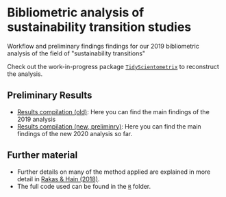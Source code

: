 # Bibliometric analysis of sustainability transition studies
Workflow and preliminary findings findings for our 2019 bibliometric analysis of the field of "sustainability transitions"

Check out the work-in-progress package [`TidyScientometrix`](https://github.com/daniel-hain/TidyScientometrix) to reconstruct the analysis.


## Preliminary Results
* [Results compilation (old)](https://daniel-hain.github.io/transitions_bibliometrics_2019/R/XX_descriptives_old.html): Here you can find the main findings of the 2019 analysis
* [Results compilation (new, preliminry)](https://daniel-hain.github.io/transitions_bibliometrics_2019/R/XX_descriptives_old.html): Here you can find the main findings of the new 2020 analysis so far.

## Further material
* Further details on many of the method applied are explained in more detail in [Rakas & Hain (2018)](https://www.sciencedirect.com/science/article/abs/pii/S0048733319301027). 
* The full code used can be found in the [`R`](https://github.com/daniel-hain/transitions_bibliometrics_2019/tree/master/R) folder.
